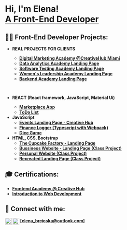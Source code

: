 <h1>Hi, I'm Elena! <br/><a href="https://github.com/elena-brcioska">A Front-End Developer</a>

<h2>👨‍💻 Front-End Developer Projects:</h2>

- <b>REAL PROJECTS FOR CLIENTS</b><b>
  - [Digital Marketing Academy @CreativeHub Miami](https://github.com/elena-brcioska/digital-marketing-US/)
  - [Data Analytics Academy Landing Page](https://github.com/elena-brcioska/Data-Analytics-Academy-Landing-Page---CreativeHub.mk)
  - [Software Testing Academy Landing Page](https://github.com/elena-brcioska/Software-Testing-Academy-Landing-Page---CreativeHub.mk)
  - [Women's Leadership Academy Landing Page](https://github.com/elena-brcioska/Womens-Leadership-Academy-Landing-Page---CreativeHub.mk)
  - [Backend Academy Landing Page](https://github.com/elena-brcioska/Backend-Academy-Landing-Page---CreativeHub.mk)
<br />

- <b>REACT (React framework, JavaScript, Material Ui)</b><b>
  - [Marketplace App](https://github.com/elena-brcioska/Markerplace-App---REACT-PROJECT)
  - [ToDo List](https://github.com/elena-brcioska/To-Do-App)
- <b>JavaScript</b>
  - [Events Landing Page - Creative Hub](https://github.com/elena-brcioska/Events-Landing-Page-for-Creative-Hub)
   - [Finance Logger (Typescript with Webpack)](https://github.com/elena-brcioska/Finance-Logger)
  - [Dice Game](https://github.com/elena-brcioska/Dice-Game---Javascript-Project)
- <b>HTML, CSS, Bootstrap </b>
  - [The Cupcake Factory - Landing Page](https://github.com/elena-brcioska/The-Cupcake-Factory)
  - [Bussiness Website - Landing Page (Class Project)](https://github.com/elena-brcioska/Class-Project--Bussiness-Landing-Page)
  - [Personal Website (Class Project)](https://github.com/elena-brcioska/Class-Project---Personal-Site)
  - [Recreated Landing Page (Class Project)](https://github.com/elena-brcioska/Class-Project---Recreate-Landing-Page)

<h2>🎓 Certifications:</h2>

- [Frontend Academy @ Creative Hub]()
- [Introduction to Web Development](https://drive.google.com/file/d/1XJsbwUAAzevvhxQ5MYAH14i_SpWN4CHW/view)

<h2> 🤳 Connect with me:</h2>

[elena_brcioska@outlook.com]
[<img align="left" alt="LinkedIn" width="22px" src="https://cdn.jsdelivr.net/npm/simple-icons@v3/icons/linkedin.svg" />][linkedin]
[<img align="left" alt="Instagram" width="22px" src="https://cdn.jsdelivr.net/npm/simple-icons@v3/icons/instagram.svg" />][instagram]

[instagram]: https://www.instagram.com/brcioska/
[linkedin]: https://www.linkedin.com/in/elena-brchioska/
